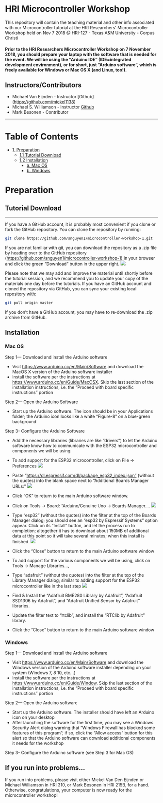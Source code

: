 
HRI Microcontroller Workshop
================================
This repository will contain the teaching material and other info associated with our Microcontroller tutorial at
the HRI Researchers' Microcontroller Workshop held on Nov 7 2018 @ HRI-127 - Texas A&M University - Corpus Christi

#### Prior to the HRI Researchers Microcontroller Workshop on 7 November 2018, you should prepare your laptop with the software that is needed for the event. We will be using the “Arduino IDE” (IDE=integrated development environment), or for short, just “Arduino software”, which is freely available for Windows or Mac OS X (and Linux, too!).

Instructors/Contributors
-----------

- Michael Van Eijnden - Instructor  [Github] (https://github.com/mickel1138)
- Michael S. Williamson - Instructor [Github](https://github.com/fightingtexasaggie)
- Mark Besonen - Contributor

---

# Table of Contents

<!-- TOC -->
- [1.   Preparation](#preparation)
    - [1.1  Tutorial Download](#tutorial-download)
    - [1.2  Installation](#installation)
        - [a.   Mac OS](#mac-os)
        - [b.   Windows](#windows)

<!-- /TOC -->


# Preparation

## Tutorial Download
---------------------

If you have a GitHub account, it is probably most convenient if you clone or
fork the GitHub repository. You can clone the repository by running:

```bash
git clone https://github.com/snguyen1/microcontroller-workshop-1.git
```

 If you are not familiar with git, you can download the repository as a .zip file by heading over
to the GitHub repository (https://github.com/snguyen1/microcontroller-workshop-1) in
your browser and click the green “Download” button in the upper right.
![](images/github-download.png)

Please note that we may add and improve the material until shortly before the
tutorial session, and we recommend you to update your copy of the materials one
day before the tutorials. If you have an GitHub account and cloned the
repository via GitHub, you can sync your existing local repository with:

```bash
git pull origin master
```

If you don’t have a GitHub account, you may have to re-download the .zip
archive from GitHub.

## Installation

### Mac OS
Step 1— Download and install the Arduino software
- Visit https://www.arduino.cc/en/Main/Software and download the MacOS X version of the Arduino software installer
- Install the software per the instructions at https://www.arduino.cc/en/Guide/MacOSX. Skip the last section of the installation instructions, i.e. the “Proceed with board specific instructions” portion

Step 2— Open the Arduino Software
- Start up the Arduino software. The icon should be in your Applications folder; the Arduino icon looks like a white “Figure-8” on a blue-green background

Step 3- Configure the Arduino Software
- Add the necessary libraries (libraries are like “drivers”) to let the Arduino software know how to communicate with the ESP32 microcontroller and components we will be using
- To add support for the ESP32 microcontroller, click on File -> Preferences 
![](images/arduino-fig2.png)
- Paste “https://dl.espressif.com/dl/package_esp32_index.json” (without the quotes) into the blank space next to “Additional Boards Manager URLs:" 
![](images/arduino-fig3.png)

- Click “OK” to return to the main Arduino software window.
- Click on Tools -> Board: “Arduino/Genuine Uno -> Boards Manager…. 
![](images/arduino-fig4.png)

- Type “esp32” (without the quotes) into the filter at the top of the Boards Manager dialog; you should see an “esp32 by Espressif Systems” option appear.
Click on its “Install” button, and let the process run to completion; altogether it has to download about 150MB of additional data at this point so it will take several minutes; when this install is finished.
![](images/arduino-fig5.png)

- Click the “Close” button to return to the main Arduino software window
- To add support for the various components we will be using, click on Tools -> Manage Libraries…,
- Type “adafruit” (without the quotes) into the filter at the top of the Library Manager dialog; similar to adding support for the ESP32 microcontroller like in the last step
![](images/arduino-fig6.png)
- Find & Install the “Adafruit BME280 Library by Adafruit”, “Adafruit SSD1306 by Adafruit”, and “Adafruit Unified Sensor by Adafruit” libraries.
- Update the filter text to “rtclib”, and install the “RTClib by Adafruit” library.
- Click the “Close” button to return to the main Arduino software window

### Windows
Step 1— Download and install the Arduino software
- Visit https://www.arduino.cc/en/Main/Software and download the Windows version of the Arduino software installer depending on your system (Windows 7, 8 10, etc...)
- Install the software per the instructions at https://www.arduino.cc/en/Guide/Window. Skip the last section of the installation instructions, i.e. the “Proceed with board specific instructions” portion

Step 2— Open the Arduino software
- Start up the Arduino software. The installer should have left an Arduino icon on your desktop
- After launching the software for the first time, you may see a Windows Security Alert dialog warning that “Windows Firewall has blocked some features of this program”; if so, click the “Allow access” button for this alert so that the Arduino software can download additional components it needs for the workshop

Step 3- Configure the Arduino software (see Step 3 for Mac OS)

## If you run into problems…

If you run into problems, please visit either Mickel Van Den Eijnden or Michael Williamson in HRI 310, or Mark Besonen in HRI 215B, for a hand. Otherwise, congratulations, your computer is now ready for the microcontroller workshop!